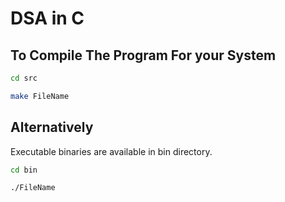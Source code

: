 # DSA in C

## To Compile The Program For your System
```sh
cd src
```

```sh
make FileName
```

## Alternatively
Executable binaries are available in bin directory.

```sh
cd bin
```

```sh
./FileName
```